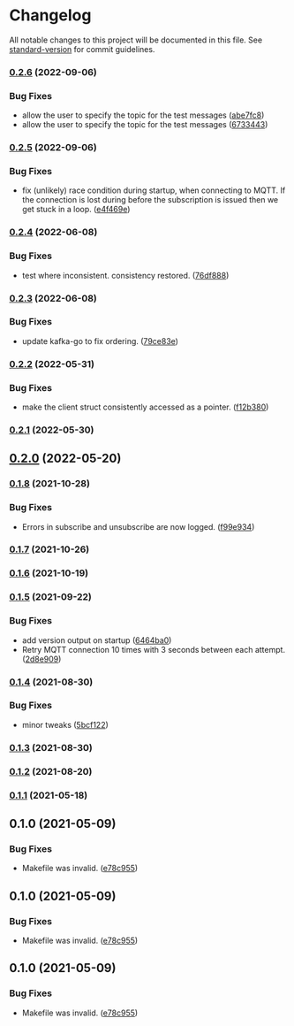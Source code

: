 # Changelog

All notable changes to this project will be documented in this file. See [standard-version](https://github.com/conventional-changelog/standard-version) for commit guidelines.

### [0.2.6](https://github.com/Celerway/metamorphosis/compare/v0.2.5...v0.2.6) (2022-09-06)


### Bug Fixes

* allow the user to specify the topic for the test messages ([abe7fc8](https://github.com/Celerway/metamorphosis/commit/abe7fc82d7d90c3b1cd5e337291f6cc8636b079c))
* allow the user to specify the topic for the test messages ([6733443](https://github.com/Celerway/metamorphosis/commit/673344328fabe8c4671979d232c806e1d5db075d))

### [0.2.5](https://github.com/Celerway/metamorphosis/compare/v0.2.4...v0.2.5) (2022-09-06)


### Bug Fixes

* fix (unlikely) race condition during startup, when connecting to MQTT. If the connection is lost during before the subscription is issued then we get stuck in a loop. ([e4f469e](https://github.com/Celerway/metamorphosis/commit/e4f469ed7cb04dc1a7cf67c16664e896247fe639))

### [0.2.4](https://github.com/Celerway/metamorphosis/compare/v0.2.3...v0.2.4) (2022-06-08)


### Bug Fixes

* test where inconsistent. consistency restored. ([76df888](https://github.com/Celerway/metamorphosis/commit/76df888859f2877b6ed4ae98ea0a3b340a99220e))

### [0.2.3](https://github.com/Celerway/metamorphosis/compare/v0.2.2...v0.2.3) (2022-06-08)


### Bug Fixes

* update kafka-go to fix ordering. ([79ce83e](https://github.com/Celerway/metamorphosis/commit/79ce83eb727d698eb871643efd69268d807685ad))

### [0.2.2](https://github.com/Celerway/metamorphosis/compare/v0.2.1...v0.2.2) (2022-05-31)


### Bug Fixes

* make the client struct consistently accessed as a pointer. ([f12b380](https://github.com/Celerway/metamorphosis/commit/f12b380eaab3333f4551ffc2640ddc9892168596))

### [0.2.1](https://github.com/Celerway/metamorphosis/compare/v0.2.0...v0.2.1) (2022-05-30)

## [0.2.0](https://github.com/Celerway/metamorphosis/compare/v0.1.8...v0.2.0) (2022-05-20)

### [0.1.8](https://github.com/Celerway/metamorphosis/compare/v0.1.7...v0.1.8) (2021-10-28)


### Bug Fixes

* Errors in subscribe and unsubscribe are now logged. ([f99e934](https://github.com/Celerway/metamorphosis/commit/f99e9340f364424142afad36def2b066704a474d))

### [0.1.7](https://github.com/Celerway/metamorphosis/compare/v0.1.6...v0.1.7) (2021-10-26)

### [0.1.6](https://github.com/Celerway/metamorphosis/compare/v0.1.5...v0.1.6) (2021-10-19)

### [0.1.5](https://github.com/Celerway/metamorphosis/compare/v0.1.4...v0.1.5) (2021-09-22)


### Bug Fixes

* add version output on startup ([6464ba0](https://github.com/Celerway/metamorphosis/commit/6464ba020015496d689681ad0d5b6261418e242a))
* Retry MQTT connection 10 times with 3 seconds between each attempt. ([2d8e909](https://github.com/Celerway/metamorphosis/commit/2d8e909463cac1aa630e88fc76f49e8d3aa5f52e))

### [0.1.4](https://github.com/Celerway/metamorphosis/compare/v0.1.3...v0.1.4) (2021-08-30)


### Bug Fixes

* minor tweaks ([5bcf122](https://github.com/Celerway/metamorphosis/commit/5bcf122c5663f0a35d89a6b6886b2ac523659e47))

### [0.1.3](https://github.com/Celerway/metamorphosis/compare/v0.1.2...v0.1.3) (2021-08-30)

### [0.1.2](https://github.com/Celerway/metamorphosis/compare/v0.1.1...v0.1.2) (2021-08-20)

### [0.1.1](https://github.com/Celerway/metamorphosis/compare/v0.1.0...v0.1.1) (2021-05-18)

## 0.1.0 (2021-05-09)


### Bug Fixes

* Makefile was invalid. ([e78c955](https://github.com/Celerway/metamorphosis/commit/e78c95534fcded744c89d86fcb747ff46b34e64b))

## 0.1.0 (2021-05-09)


### Bug Fixes

* Makefile was invalid. ([e78c955](https://github.com/Celerway/metamorphosis/commit/e78c95534fcded744c89d86fcb747ff46b34e64b))

## 0.1.0 (2021-05-09)


### Bug Fixes

* Makefile was invalid. ([e78c955](https://github.com/Celerway/metamorphosis/commit/e78c95534fcded744c89d86fcb747ff46b34e64b))
